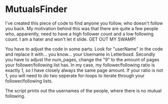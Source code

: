 # MutualsFinder

I've created this piece of code to find anyone you follow, who doesn't follow you back.
My motivation behind this was that there are quite a few people who, apparently, need to have a high follower count and a low following count. I am a hater and won't let it slide. GET OUT MY SWAMP!

You have to adjust the code in some parts. Look for "userName" in the code and replace it with... you know... your Username in Letterboxd. 
Secondly you have to adjust the num_pages, change the "9" to the amount of pages your follower/following list has. In my case, my follower/following ratio is exactly 1, so I have closely always the same page amount. If your ratio is not 1, you will need to do two seperate for-loops to iterate through your follower/following lists.

The script prints out the usernames of the people, where there is no mutual following.
